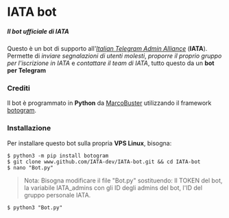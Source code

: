 # IATA bot
##### Il bot ufficiale di IATA
Questo è un bot di supporto all'*[Italian Telegram Admin Alliance](www.iata.ovh)* (**IATA**).
Permette di *inviare segnalazioni di utenti molesti*, *proporre il proprio gruppo per l'iscrizione in IATA* e *contattare il team di IATA*, tutto questo da un **bot per Telegram**

### Crediti
Il bot è programmato in **Python** da [MarcoBuster](www.github.com/MarcoBuster) utilizzando il framework [botogram](www.github.com/botogram). 

### Installazione
Per installare questo bot sulla propria **VPS Linux**, bisogna:

    $ python3 -m pip install botogram
    $ git clone www.github.com/IATA-dev/IATA-bot.git && cd IATA-bot
    $ nano "Bot.py"
> Nota: Bisogna modificare il file "Bot.py" sostituendo:
> Il TOKEN del bot,
> la variabile IATA_admins con gli ID degli admins del bot,
> l'ID del gruppo personale IATA.

    $ python3 "Bot.py"
